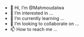 - 👋 Hi, I’m @Mahmoudalwa
- 👀 I’m interested in ...
- 🌱 I’m currently learning ...
- 💞️ I’m looking to collaborate on ...
- 📫 How to reach me ...

<!---
Mahmoudalwa/Mahmoudalwa is a ✨ special ✨ repository because its `README.md` (this file) appears on your GitHub profile.
You can click the Preview link to take a look at your changes.
--->
